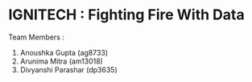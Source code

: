 # IGNITECH : Fighting Fire With Data

Team Members : 
1. Anoushka Gupta (ag8733)
2. Arunima Mitra (am13018)
3. Divyanshi Parashar (dp3635)
